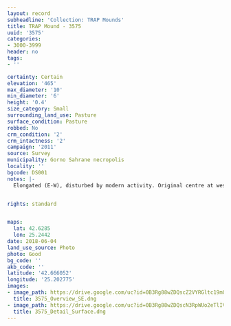 ```yaml
---
layout: record
subheadline: 'Collection: TRAP Mounds'
title: TRAP Mound - 3575
uuid: '3575'
categories:
- 3000-3999
header: no
tags:
- ''

certainty: Certain
elevation: '465'
max_diameter: '10'
min_diameter: '6'
height: '0.4'
size_category: Small
surrounding_land_use: Pasture
surface_condition: Pasture
robbed: No
crm_condition: '2'
crm_intactness: '2'
campaign: '2011'
source: Survey
municipality: Gorno Sahrane necropolis
locality: ''
bgcode: DS001
notes: |-
  Elongated (E-W), disturbed by modern activity. Original centre at west end, concentration of stones, severaly worn, unevem.


rights: standard


maps:
  lat: 42.6285
  lon: 25.2442
date: 2018-06-04
land_use_source: Photo
photo: Good
bg_code: ''
akb_code: ''
latitude: '42.666052'
longitude: '25.202775'
images:
- image_path: https://drive.google.com/uc?id=0B3Rg88wZDQscZ2VYRGltc19mQlU
  title: 3575_Overview_SE.dng
- image_path: https://drive.google.com/uc?id=0B3Rg88wZDQscN3RpWUo2eTlIVzA
  title: 3575_Detail_Surface.dng
---
```

